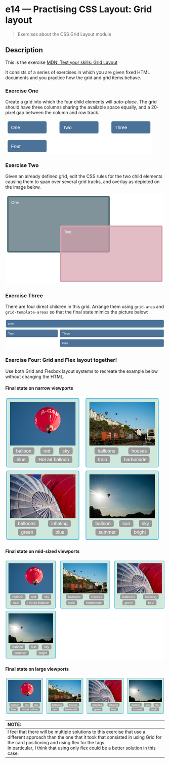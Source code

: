 # e14 &mdash; Practising CSS Layout: Grid layout
> Exercises about the CSS Grid Layout module

## Description

This is the exercise [MDN: Test your skills: Grid Layout](https://developer.mozilla.org/en-US/docs/Learn/CSS/CSS_layout/Grid_skills)

It consists of a series of exercises in which you are given fixed HTML documents and you practice how the grid and grid items behave.

### Exercise One

Create a grid into which the four child elements will *auto-place*. The grid should have three columns sharing the available space equally, and a 20-pixel gap between the column and row track.

![Exercise One: final status](docs/images/grid_layout_one.png)

### Exercise Two

Given an already defined grid, edit the CSS rules for the two child elements causing them to span over several grid tracks, and overlay as depicted on the image below.

![Exercise Two: final status](docs/images/grid_layout_two.png)

### Exercise Three

There are four direct children in this grid. Arrange them using `grid-area` and `grid-template-areas` so that the final state mimics the picture below:

![Exercise Three: final status](docs/images/grid_layout_three.png)

### Exercise Four: Grid and Flex layout together!

Use both Grid and Flexbox layout systems to recreate the example below without changing the HTML.

#### Final state on narrow viewports
![Exercise Four: final status on narrow viewports](docs/images/grid_layout_four_narrow_viewport.png)

#### Final state on mid-sized viewports
![Exercise Four: final status on medium viewports](docs/images/grid_layout_four_medium_viewport.png)

#### Final state on large viewports
![Exercise Four: final status on large viewports](docs/images/grid_layout_four_large_viewport.png)

| NOTE: |
| :---- |
| I feel that there will be multiple solutions to this exercise that use a different approach than the one that it took that consisted in using Grid for the card positioning and using flex for the tags.<br>In particular, I think that using only flex could be a better solution in this case. |